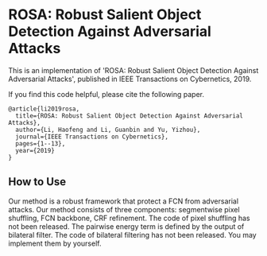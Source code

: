 # ROSA: Robust Salient Object Detection Against Adversarial Attacks

This is an implementation of 'ROSA: Robust Salient Object Detection Against Adversarial Attacks', published in IEEE Transactions on Cybernetics, 2019. 

If you find this code helpful, please cite the following paper.
```
@article{li2019rosa,
  title={ROSA: Robust Salient Object Detection Against Adversarial Attacks},
  author={Li, Haofeng and Li, Guanbin and Yu, Yizhou},
  journal={IEEE Transactions on Cybernetics},
  pages={1--13},
  year={2019}
}
```

## How to Use
Our method is a robust framework that protect a FCN from adversarial attacks. Our method consists of three components: segmentwise pixel shuffling, FCN backbone, CRF refinement. The code of pixel shuffling has not been released. The pairwise energy term is defined by the output of bilateral filter. The code of bilateral filtering has not been released. You may implement them by yourself.
